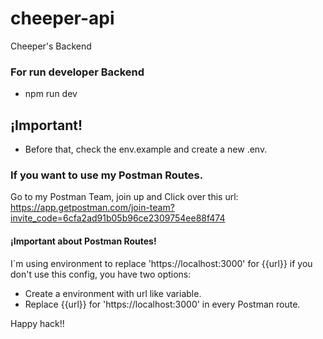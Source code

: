 # cheeper-api
Cheeper's Backend

### For run developer Backend
  * npm run dev

## ¡Important!
  * Before that, check the env.example and create a new .env.

### If you want to use my Postman Routes.
Go to my Postman Team, join up and Click over this url:
https://app.getpostman.com/join-team?invite_code=6cfa2ad91b05b96ce2309754ee88f474

#### ¡Important about Postman Routes!
I`m using environment to replace 'https://localhost:3000' for {{url}}
if you don't use this config, you have two options:
  * Create a environment with url like variable.
  * Replace {{url}} for 'https://localhost:3000' in every Postman route.



Happy hack!!
